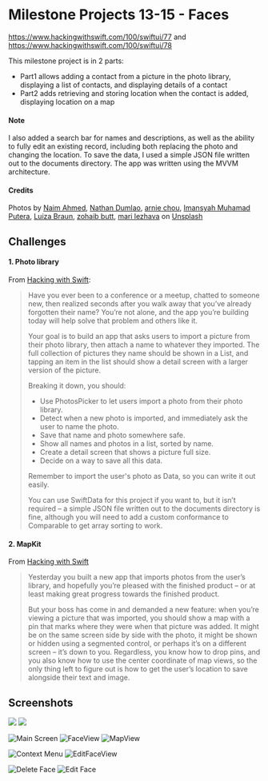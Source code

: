 # Milestone Projects 13-15 - Faces
https://www.hackingwithswift.com/100/swiftui/77 and https://www.hackingwithswift.com/100/swiftui/78

This milestone project is in 2 parts:

+ Part1 allows adding a contact from a picture in the photo library, displaying a list of contacts, and displaying details of a contact
+ Part2 adds retrieving and storing location when the contact is added, displaying location on a map

#### Note

I also added a search bar for names and descriptions, as well as the ability to fully edit an existing record, including both replacing the photo and changing the location. 
To save the data, I used a simple JSON file written out to the documents directory. The app was written using the MVVM architecture.

#### Credits

Photos by [Naim Ahmed](https://unsplash.com/@naim_13), [Nathan Dumlao](https://unsplash.com/@nate_dumlao), 
[arnie chou](https://unsplash.com/@arniechou), [Imansyah Muhamad Putera](https://unsplash.com/@imansyahmp),
[Luiza Braun](https://unsplash.com/@luizabraun), [zohaib butt](https://unsplash.com/@zohaib1122),
[mari lezhava](https://unsplash.com/@marilezhava) on [Unsplash](https://unsplash.com/collections/9256441/faces-full-neutral-suitable-for-auto-gen?utm_source=unsplash&utm_medium=referral&utm_content=creditCopyText)

## Challenges 

#### 1. Photo library
From [Hacking with Swift](https://www.hackingwithswift.com/guide/ios-swiftui/6/3/challenge):

>Have you ever been to a conference or a meetup, chatted to someone new, then realized seconds after you walk away that you’ve already forgotten their name? You’re not alone, and the app you’re building today will help solve that problem and others like it.
>
>Your goal is to build an app that asks users to import a picture from their photo library, then attach a name to whatever they imported. The full collection of pictures they name should be shown in a List, and tapping an item in the list should show a detail screen with a larger version of the picture.
>
>Breaking it down, you should:
>
>+ Use PhotosPicker to let users import a photo from their photo library.
>+ Detect when a new photo is imported, and immediately ask the user to name the photo.
>+ Save that name and photo somewhere safe.
>+ Show all names and photos in a list, sorted by name.
>+ Create a detail screen that shows a picture full size.
>+ Decide on a way to save all this data.
>
>Remember to import the user's photo as Data, so you can write it out easily.
>
>You can use SwiftData for this project if you want to, but it isn’t required – a simple JSON file written out to the documents directory is fine, although you will need to add a custom conformance to Comparable to get array sorting to work.

#### 2. MapKit
From [Hacking with Swift](https://www.hackingwithswift.com/100/swiftui/78)

>Yesterday you built a new app that imports photos from the user’s library, and hopefully you’re pleased with the finished product – or at least making great progress towards the finished product.
>
>But your boss has come in and demanded a new feature: when you’re viewing a picture that was imported, you should show a map with a pin that marks where they were when that picture was added. It might be on the same screen side by side with the photo, it might be shown or hidden using a segmented control, or perhaps it’s on a different screen – it’s down to you. Regardless, you know how to drop pins, and you also know how to use the center coordinate of map views, so the only thing left to figure out is how to get the user’s location to save alongside their text and image.

## Screenshots

![](https://github.com/kvend-ac/Faces/blob/main/screenshots/AddFaceView%201.png?raw=true)
![](https://github.com/kvend-ac/Faces/blob/main/screenshots/AddFaceView%202.png?raw=true)

![Main Screen](https://github.com/kvend-ac/Faces/blob/main/screenshots/Main%20screen%201.png?raw=true) 
![FaceView](https://github.com/kvend-ac/Faces/blob/main/screenshots/FaceView-Screenshot.png?raw=true)
![MapView](https://github.com/kvend-ac/Faces/blob/main/screenshots/MapView-Screenshot.png?raw=true)

![Context Menu](https://github.com/kvend-ac/Faces/blob/main/screenshots/Main%20screen%202.png?raw=true)
![EditFaceView](https://github.com/kvend-ac/Faces/blob/main/screenshots/EditFaceView-Screenshot.png?raw=true)

![Delete Face](https://github.com/kvend-ac/Faces/blob/main/screenshots/Main%20screen%203.png?raw=true)
![Edit Face](https://github.com/kvend-ac/Faces/blob/main/screenshots/Main%20screen%204.png?raw=true)

